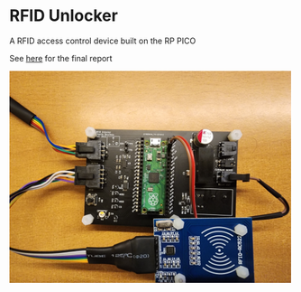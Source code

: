 # RFID Unlocker

A RFID access control device built on the RP PICO

See [here](/Documents/RFID_Unlocker_Report.md) for the final report

<img src="Images/RFID_Unlocker.jpg" width="500">


